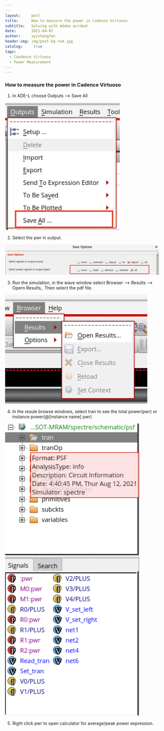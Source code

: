 ```yaml
---
​---
layout:     post
title:      How to measure the power in Cadence Virtuoso
subtitle:   Solving with Adobe acrobat
date:       2021-04-07
author:     xyzzhangfan
header-img: img/post-bg-rwd.jpg
catalog: 	 true
tags:
  - Candence Virtuoso
  - Power Measurement
​---
---
```


### How to measure the power in Cadence Virtuoso

1. In ADE-L choose Outputs --> Save All 

![Screen Shot 2021-08-13 at 7.37.49 PM](https://raw.githubusercontent.com/xyzzhangfan/pictures/main/img/20210813194158.png)

2. Select the pwr in output. 

![Screen Shot 2021-08-13 at 7.36.53 PM](https://raw.githubusercontent.com/xyzzhangfan/pictures/main/img/20210813194211.png)

3. Run the simulation, in the wave window select Browser --> Results --> Opern Results,. Then select the pdf file.



![Screen Shot 2021-08-13 at 7.38.22 PM](https://raw.githubusercontent.com/xyzzhangfan/pictures/main/img/20210813194225.png)

4. In the resule browse windows, select tran to see the total power(pwr) or instance power(@[instance name] pwr)

![Screen Shot 2021-08-13 at 7.38.38 PM](https://raw.githubusercontent.com/xyzzhangfan/pictures/main/img/20210813194234.png)

5. Right click pwr to open calculator for average/peak power expression. 